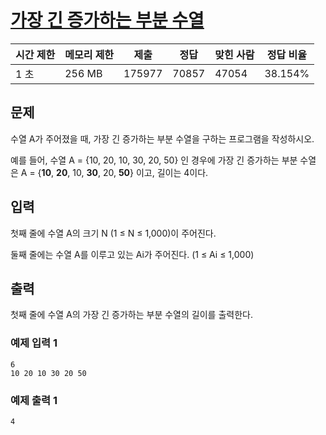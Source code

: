 # [가장 긴 증가하는 부분 수열](https://www.acmicpc.net/problem/11053)

| 시간 제한 | 메모리 제한 | 제출   | 정답  | 맞힌 사람 | 정답 비율 |
| --------- | ----------- | ------ | ----- | --------- | --------- |
| 1 초      | 256 MB      | 175977 | 70857 | 47054     | 38.154%   |

## 문제

수열 A가 주어졌을 때, 가장 긴 증가하는 부분 수열을 구하는 프로그램을 작성하시오.

예를 들어, 수열 A = {10, 20, 10, 30, 20, 50} 인 경우에 가장 긴 증가하는 부분 수열은 A = {**10**, **20**, 10, **30**, 20, **50**} 이고, 길이는 4이다.

## 입력

첫째 줄에 수열 A의 크기 N (1 ≤ N ≤ 1,000)이 주어진다.

둘째 줄에는 수열 A를 이루고 있는 Ai가 주어진다. (1 ≤ Ai ≤ 1,000)

## 출력

첫째 줄에 수열 A의 가장 긴 증가하는 부분 수열의 길이를 출력한다.

### 예제 입력 1

```
6
10 20 10 30 20 50
```

### 예제 출력 1

```
4
```
